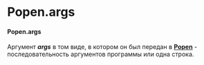 # Popen.args

#### Popen.args

Аргумент _**args**_ в том виде, в котором он был передан в [**Popen**](subprocess.popen.md) - последовательность аргументов программы или одна строка.

